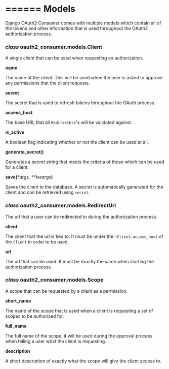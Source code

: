 ======
Models
======

Django OAuth2 Consumer comes with multiple models which contain all of the tokens and other information that is used throughout the OAuth2 authorization process.

### *class* oauth2_consumer.models.<strong>Client</strong> ###

A single client that can be used when requesting an authorization.

<strong>name</strong>

The name of the client.  This will be used when the user is asked to approve any permissions that the client requests.

<strong>secret</strong>

The secret that is used to refresh tokens throughout the OAuth process.

<strong>access_host</strong>

The base URL that all `RedirectUri`'s will be validated against.

<strong>is_active</strong>

A boolean flag indicating whether or not the client can be used at all.

<strong>generate_secret()</strong>

Generates a secret string that meets the criteria of those which can be used for a client.

<strong>save(</strong><em>*args, **kwargs</em><strong>)</strong>

Saves the client to the database.  A secret is automatically generated for the client and can be retrieved using `secret`.

### *class* oauth2_consumer.models.<strong>RedirectUri</strong> ###

The url that a user can be redirected to during the authorization process.

<strong>client</strong>

The client that the url is tied to.  It must be under the `~Client.access_host` of the `Client` in order to be used.

<strong>url</strong>

The url that can be used.  It must be exactly the same when starting the authorization process.

### *class* oauth2_consumer.models.<strong>Scope</strong> ###

A scope that can be requested by a client as a permission.

<strong>short_name</strong>

The name of the scope that is used when a client is requesting a set of scopes to be authorized for.

<strong>full_name</strong>

The full name of the scope, it will be used during the approval process when telling a user what the client is requesting.

<strong>description</strong>

A short description of exactly what the scope will give the client access to.
